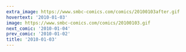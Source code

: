 ```yaml
---
extra_image: https://www.smbc-comics.com/comics/20100103after.gif
hovertext: '2010-01-03'
image: https://www.smbc-comics.com/comics/20100103.gif
next_comic: '2010-01-04'
prev_comic: '2010-01-02'
title: '2010-01-03'
---
```


